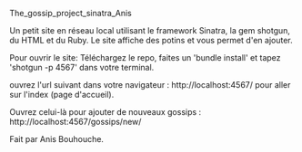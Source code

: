 The_gossip_project_sinatra_Anis

Un petit site en réseau local utilisant le framework Sinatra, la gem shotgun, du HTML et du Ruby.
Le site affiche des potins et vous permet d'en ajouter.

Pour ouvrir le site:
Téléchargez le repo, faites un 'bundle install' et tapez 'shotgun -p 4567' dans votre terminal.

ouvrez l'url suivant dans votre navigateur : http://localhost:4567/ pour aller sur l'index (page d'accueil).

Ouvrez celui-là pour ajouter de nouveaux gossips : http://localhost:4567/gossips/new/



Fait par Anis Bouhouche.
